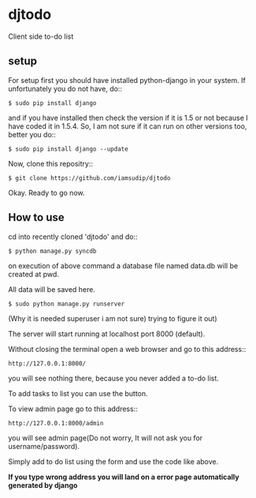 djtodo
======

Client side to-do list

setup
-----

For setup first you should have installed python-django in your system.
If unfortunately you do not have, do::

    $ sudo pip install django

and if you have installed then check the version if it is 1.5 or not because I have coded it in 1.5.4. So, I am not sure if it can run on other versions too, better you do::

    $ sudo pip install django --update

Now, clone this repositry::

    $ git clone https://github.com/iamsudip/djtodo

Okay. Ready to go now.


How to use
----------

cd into recently cloned 'djtodo' and do::

    $ python manage.py syncdb

on execution of above command a database file named data.db will be created at pwd.

All data will be saved here.

    $ sudo python manage.py runserver

(Why it is needed superuser i am not sure) trying to figure it out)

The server will start running at localhost port 8000 (default).

Without closing the terminal open a web browser and go to this address::

    http://127.0.0.1:8000/

you will see nothing there, because you never added a to-do list.

To add tasks to list you can use the button.

To view admin page go to this address::

    http://127.0.0.1:8000/admin

you will see admin page(Do not worry, It will not ask you for username/password).

Simply add to do list using the form and use the code like above.

**If you type wrong address you will land on a error page automatically generated by django**
